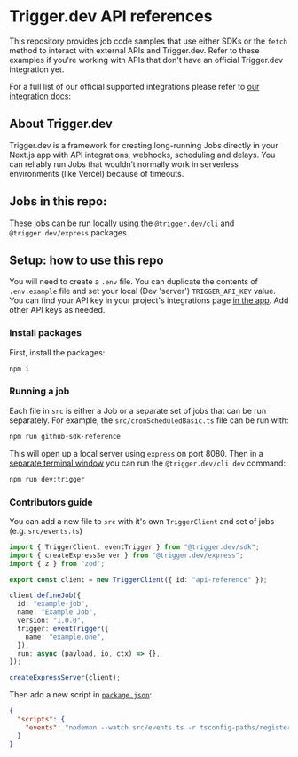 # Trigger.dev API references

This repository provides job code samples that use either SDKs or the `fetch` method to interact with external APIs and Trigger.dev. Refer to these examples if you're working with APIs that don't have an official Trigger.dev integration yet.

For a full list of our official supported integrations please refer to [our integration docs](https://trigger.dev/docs/integrations/introduction):

## About Trigger.dev

Trigger.dev is a framework for creating long-running Jobs directly in your Next.js app with API integrations, webhooks, scheduling and delays. You can reliably run Jobs that wouldn’t normally work in serverless environments (like Vercel) because of timeouts.

## Jobs in this repo:

These jobs can be run locally using the `@trigger.dev/cli` and `@trigger.dev/express` packages.

## Setup: how to use this repo

You will need to create a `.env` file. You can duplicate the contents of `.env.example` file and set your local (Dev 'server') `TRIGGER_API_KEY` value. You can find your API key in your project's integrations page [in the app](https://cloud.trigger.dev). Add other API keys as needed.

### Install packages

First, install the packages:

```sh
npm i
```

### Running a job

Each file in `src` is either a Job or a separate set of jobs that can be run separately. For example, the `src/cronScheduledBasic.ts` file can be run with:

```sh
npm run github-sdk-reference
```

This will open up a local server using `express` on port 8080. Then in a <u>separate terminal window</u> you can run the `@trigger.dev/cli dev` command:

```sh
npm run dev:trigger
```

### Contributors guide

You can add a new file to `src` with it's own `TriggerClient` and set of jobs (e.g. `src/events.ts`)

```ts
import { TriggerClient, eventTrigger } from "@trigger.dev/sdk";
import { createExpressServer } from "@trigger.dev/express";
import { z } from "zod";

export const client = new TriggerClient({ id: "api-reference" });

client.defineJob({
  id: "example-job",
  name: "Example Job",
  version: "1.0.0",
  trigger: eventTrigger({
    name: "example.one",
  }),
  run: async (payload, io, ctx) => {},
});

createExpressServer(client);
```

Then add a new script in [`package.json`](./package.json):

```json
{
  "scripts": {
    "events": "nodemon --watch src/events.ts -r tsconfig-paths/register -r dotenv/config src/events.ts"
  }
}
```
